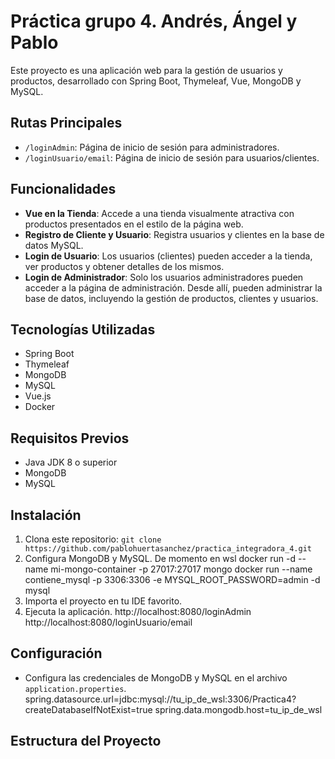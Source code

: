 # Práctica grupo 4. Andrés, Ángel y Pablo

Este proyecto es una aplicación web para la gestión de usuarios y productos, desarrollado con Spring Boot, Thymeleaf, Vue, MongoDB y MySQL.

## Rutas Principales

- `/loginAdmin`: Página de inicio de sesión para administradores.
- `/loginUsuario/email`: Página de inicio de sesión para usuarios/clientes.

## Funcionalidades

- **Vue en la Tienda**: Accede a una tienda visualmente atractiva con productos presentados en el estilo de la página web.
- **Registro de Cliente y Usuario**: Registra usuarios y clientes en la base de datos MySQL.
- **Login de Usuario**: Los usuarios (clientes) pueden acceder a la tienda, ver productos y obtener detalles de los mismos.
- **Login de Administrador**: Solo los usuarios administradores pueden acceder a la página de administración. Desde allí, pueden administrar la base de datos, incluyendo la gestión de productos, clientes y usuarios.

## Tecnologías Utilizadas

- Spring Boot
- Thymeleaf
- MongoDB
- MySQL
- Vue.js
- Docker

## Requisitos Previos

- Java JDK 8 o superior
- MongoDB
- MySQL

## Instalación

1. Clona este repositorio: `git clone https://github.com/pablohuertasanchez/practica_integradora_4.git`
2. Configura MongoDB y MySQL. 
  De momento en wsl
  docker run -d --name mi-mongo-container -p 27017:27017 mongo
  docker run --name contiene_mysql -p 3306:3306 -e MYSQL_ROOT_PASSWORD=admin -d mysql
3. Importa el proyecto en tu IDE favorito.
4. Ejecuta la aplicación.
  http://localhost:8080/loginAdmin
  http://localhost:8080/loginUsuario/email

## Configuración

- Configura las credenciales de MongoDB y MySQL en el archivo `application.properties`.
spring.datasource.url=jdbc:mysql://tu_ip_de_wsl:3306/Practica4?createDatabaseIfNotExist=true
spring.data.mongodb.host=tu_ip_de_wsl

## Estructura del Proyecto

